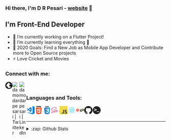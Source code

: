 ### Hi there, I'm D R Pesari - [website] 👋



## I'm Front-End Developer

- 🔭 I’m currently working on a Flutter Project!
- 🌱 I’m currently learning everything 🤣
- 🥅 2020 Goals: Find a New Job as Mobile App Developer and Contribute more to Open Source projects
- ⚡ Love Cricket and Movies

### Connect with me:

[<img align="left" alt="damodarpesari.com" width="22px" src="https://raw.githubusercontent.com/iconic/open-iconic/master/svg/globe.svg" />][website]
[<img align="left" alt="damodarpesari | Twitter" width="22px" src="https://cdn.jsdelivr.net/npm/simple-icons@v3/icons/twitter.svg" />][twitter]
[<img align="left" alt="damodarpesari | LinkedIn" width="22px" src="https://cdn.jsdelivr.net/npm/simple-icons@v3/icons/linkedin.svg" />][linkedin]

<br />

### Languages and Tools:

[<img align="left" alt="Visual Studio Code" width="26px" src="https://raw.githubusercontent.com/github/explore/80688e429a7d4ef2fca1e82350fe8e3517d3494d/topics/visual-studio-code/visual-studio-code.png" />][website]
[<img align="left" alt="HTML5" width="26px" src="https://raw.githubusercontent.com/github/explore/80688e429a7d4ef2fca1e82350fe8e3517d3494d/topics/html/html.png" />][website]
[<img align="left" alt="CSS3" width="26px" src="https://raw.githubusercontent.com/github/explore/80688e429a7d4ef2fca1e82350fe8e3517d3494d/topics/css/css.png" />][website]
[<img align="left" alt="Sass" width="26px" src="https://raw.githubusercontent.com/github/explore/80688e429a7d4ef2fca1e82350fe8e3517d3494d/topics/sass/sass.png" />][website]
[<img align="left" alt="JavaScript" width="26px" src="https://raw.githubusercontent.com/github/explore/80688e429a7d4ef2fca1e82350fe8e3517d3494d/topics/javascript/javascript.png" />][website]
[<img align="left" alt="React" width="26px" src="https://raw.githubusercontent.com/github/explore/80688e429a7d4ef2fca1e82350fe8e3517d3494d/topics/react/react.png" />][website]
[<img align="left" alt="Git" width="26px" src="https://raw.githubusercontent.com/github/explore/80688e429a7d4ef2fca1e82350fe8e3517d3494d/topics/git/git.png" />][website]
[<img align="left" alt="GitHub" width="26px" src="https://raw.githubusercontent.com/github/explore/78df643247d429f6cc873026c0622819ad797942/topics/github/github.png" />][website]
[<img align="left" alt="Terminal" width="26px" src="https://raw.githubusercontent.com/github/explore/80688e429a7d4ef2fca1e82350fe8e3517d3494d/topics/terminal/terminal.png" />][website]

<br />
<br />

---

<details>
  <summary>:zap: Github Stats</summary>

  <img align="left" alt="D R Pesari's Github Stats" src="https://github-readme-stats.codestackr.vercel.app/api?username=damodarpesari&show_icons=true&hide_border=true" />

</details>

[website]: https://damodarpesari.com
[twitter]: https://twitter.com/DreddDev
[linkedin]: https://www.linkedin.com/in/reddydamodar/
